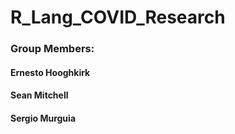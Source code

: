 # R_Lang_COVID_Research

### Group Members: 
#### Ernesto Hooghkirk
#### Sean Mitchell 
#### Sergio Murguia
